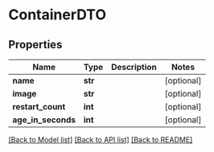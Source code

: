 # ContainerDTO

## Properties
Name | Type | Description | Notes
------------ | ------------- | ------------- | -------------
**name** | **str** |  | [optional] 
**image** | **str** |  | [optional] 
**restart_count** | **int** |  | [optional] 
**age_in_seconds** | **int** |  | [optional] 

[[Back to Model list]](../README.md#documentation-for-models) [[Back to API list]](../README.md#documentation-for-api-endpoints) [[Back to README]](../README.md)

